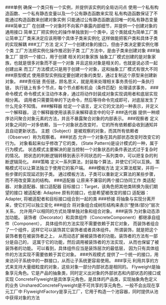 ###单例
确保一个类只有一个实例，并提供该实例的全局访问点
使用一个私有构造函数、一个私有静态变量以及一个公有静态函数来实现
私有构造函数保证了不能通过构造函数来创建对象实例
只能通过公有静态函数返回唯一的私有静态变量
###简单工厂
在创建一个对象时不向客户暴露内部细节，并提供一个创建对象的通用接口
简单工厂把实例化的操作单独放到一个类中，这个类就成为简单工厂类
让简单工厂类来决定应该用哪个具体子类来实例化
这样做能把客户类和具体子类的实现解耦
###工厂方法
定义了一个创建对象的接口，但由子类决定要实例化哪个类
工厂方法把实例化操作推迟到子类
工厂方法中，是由子类来创建对象
###抽象工厂
提供一个接口，用于创建 相关的对象家族 
抽象工厂模式创建的是对象家族，也就是很多对象而不是一个对象
并且这些对象是相关的，也就是说必须一起创建出来
而工厂方法模式只是用于创建一个对象，这和抽象工厂模式有很大不同
###原型模式
使用原型实例指定要创建对象的类型，通过复制这个原型来创建新对象。
###责任链
责任链，顾名思义，就是用来处理相关事务责任的一条执行链，
执行链上有多个节点，每个节点都有机会（条件匹配）处理请求事务，
###命令模式
命令模式关注动作本身，通过将动作封装成对象实现调用者和底层实现相分离。
调用者只需要简单的下达命令，然后等待命令完成即可，对底层发生了什么完全不知情。
###解释器
给定一个语言，定义它的文法的一种表示，并定义一个解释器，
这个解释器使用该表示来解释语言中的句子
###迭代器
提供一种顺序访问聚合对象元素的方法，并且不暴露聚合对象的内部表示。
###观察者
定义对象之间的一对多依赖，当一个对象状态改变时，
它的所有依赖都会收到通知并且自动更新状态。
主题（Subject）是被观察的对象，而其所有依赖者（Observer）称为观察者。
###状态
允许一个对象在其内部状态改变时改变它的行为。
对象看起来似乎修改了它的类，
(State Pattern)是设计模式的一种，属于行为模式。
状态模式主要解决的是当控制一个对象状态的条件表达式过于复杂时的情况。
把状态的判断逻辑转移到表示不同状态的一系列类中，可以把复杂的判断逻辑简化。
###策略
定义一系列算法，封装每个算法，并使它们可以互换。
策略模式可以让算法独立于使用它的客户端。
###模板方法
定义算法框架，并将一些步骤的实现延迟到子类。
通过模板方法，子类可以重新定义算法的某些步骤，而不用改变算法的结构。
###适配器
让原来不兼容的两个接口协同工作
类适配器、对象适配器、接口适配器
目标接口：Target，该角色把其他类转换为我们期望的接口
被适配者: Adaptee 原有的接口，也是希望被改变的接口
适配器： Adapter, 将被适配者和目标接口组合到一起的类
###桥接
将抽象与实现分离开来，使它们可以独立变化
###组合
将对象组合成树形结构来表示“整体/部分”层次关系，
允许用户以相同的方式处理单独对象和组合对象。
###装饰
为对象动态添加功能。
装饰者（Decorator）和具体组件（ConcreteComponent）都继承自组件（Component），
具体组件的方法实现不需要依赖于其它对象，
而装饰者组合了一个组件，这样它可以装饰其它装饰者或者具体组件。
所谓装饰，就是把这个装饰者套在被装饰者之上，
从而动态扩展被装饰者的功能。装饰者的方法有一部分是自己的，
这属于它的功能，然后调用被装饰者的方法实现，
从而也保留了被装饰者的功能。
可以看到，具体组件应当是装饰层次的最低层，
因为只有具体组件的方法实现不需要依赖于其它对象。
###外观模式
提供了一个统一的接口，用来访问子系统中的一群接口，从而让子系统更容易使用。
###享元
利用共享的方式来支持大量细粒度的对象，这些对象一部分内部状态是相同的。
Flyweight是抽象享元角色。它是产品的抽象类，同时定义出对象的外部状态和内部状态的接口或实现
ConcreteFlyweight是具体享元角色，是具体的产品类，实现抽象角色定义的业务
UnsharedConcreteFlyweight是不可共享的享元角色，一般不会出现在享元工厂中
FlyweightFactory是享元工厂，它用于构造一个池容器，同时提供从池中获得对象的方法